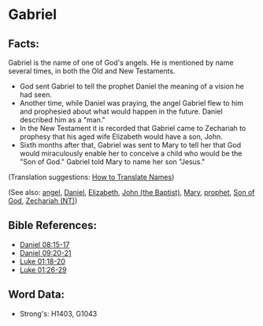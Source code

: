 # Gabriel #

## Facts: ##

Gabriel is the name of one of God's angels. He is mentioned by name several times, in both the Old and New Testaments.

* God sent Gabriel to tell the prophet Daniel the meaning of a vision he had seen.
* Another time, while Daniel was praying, the angel Gabriel flew to him and prophesied about what would happen in the future. Daniel described him as a "man."
* In the New Testament it is recorded that Gabriel came to Zechariah to prophesy that his aged wife Elizabeth would have a son, John.
* Sixth months after that, Gabriel was sent to Mary to tell her that God would miraculously enable her to conceive a child who would be the "Son of God." Gabriel told Mary to name her son "Jesus."
	
(Translation suggestions: [How to Translate Names](rc://en/ta/man/translate/translate-names))

(See also: [angel](../kt/angel.md), [Daniel](../names/daniel.md), [Elizabeth](../names/elizabeth.md), [John (the Baptist)](../names/johnthebaptist.md), [Mary](../names/mary.md), [prophet](../kt/prophet.md), [Son of God](../kt/sonofgod.md), [Zechariah (NT)](../names/zechariahnt.md))

## Bible References: ##

* [Daniel 08:15-17](rc://en/tn/help/dan/08/15)
* [Daniel 09:20-21](rc://en/tn/help/dan/09/20)
* [Luke 01:18-20](rc://en/tn/help/luk/01/18)
* [Luke 01:26-29](rc://en/tn/help/luk/01/26)

## Word Data: ##

* Strong's:  H1403, G1043
